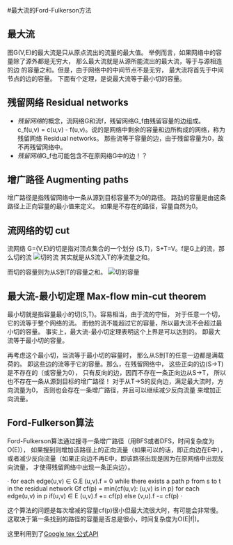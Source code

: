 #最大流的Ford-Fulkerson方法
## 最大流
图G(V,E)的最大流是只从原点流出的流量的最大值。
举例而言，如果网络中的容量除了源外都是无穷大，
那么最大流就是从源所能流出的最大流，等于与源相连的边
的容量之和。但是，由于网络中的中间节点不是无穷，
最大流将首先于中间节点的边的容量。
下面有个定理，是说最大流等于最小切的容量。


## 残留网络 Residual networks
* *残留网络*的概念，流网络G和流f，残留网络G_f由残留容量的边组成。
c_f(u,v) = c(u,v) - f(u,v)。说的是网络中剩余的容量和边所构成的网络，称为残留网络 Residual networks。
那些流等于容量的边，由于残留容量为0，故不再残留网络中。
* *残留网络*G_f也可能包含不在原网络G中的边！？
 
## 增广路径 Augmenting paths
增广路径是指残留网络中一条从源到目标容量不为0的路径。
路劲的容量是由这条路径上正向容量的最小值来定义。
如果是不存在的路径，容量自然为0。



## 流网络的切 cut
流网络 G=(V,E)的切是指对顶点集合的一个划分 (S,T)，S+T=V。f是G上的流，那么切的流
![切的流](http://chart.apis.google.com/chart?cht=tx&chl=f(S%2CT)%20%3D%20%5Csum_%7Bu%20%5Cin%20S%7D%20%5Csum_%7Bv%20%5Cin%20T%7D%20f(u%2Cv)%20-%20%20%5Csum_%7Bu%20%5Cin%20S%7D%20%5Csum_%7Bv%20%5Cin%20T%7D%20f(v%2Cu))
其实就是从S流入T的净流量之和。

而切的容量则为从S到T的容量之和。
![切的容量](http://chart.apis.google.com/chart?cht=tx&chl=c(S%2CT)%20%3D%20%5Csum_%7Bu%20%5Cin%20S%7D%20%5Csum_%7Bv%20%5Cin%20T%7D%20c(u%2Cv)%20)

## 最大流-最小切定理 Max-flow min-cut theorem
最小切就是指容量最小的切(S,T)。容易相当，由于流的守恒，
对于任意一个切，它的流等于整个网络的流。
而他的流不能超过它的容量，所以最大流不会超过最小切的容量。
事实上，最大流-最小切定理表明这个上界是可以达到的。
即最大流等于最小切的容量。

再考虑这个最小切，当流等于最小切的容量时，
那么从S到T的任意一边都是满载荷的。
即这些边的流等于它的容量。那么，在残留网络中，
这些正向的边(S->T)是不存在的（或容量为0），
只有反向的边，因而不存在一条正向边从S->T，
所以也不存在一条从源到目标的增广路径！
对于从T->S的反向边，满足最大流时，方向流量为0，
否则也会存在一条增广路径，并且可以继续减少反向流量
来增加正向流量。

## Ford-Fulkerson算法
Ford-Fulkerson算法通过搜寻一条增广路径（用BFS或者DFS，时间复杂度为O(E)），
如果搜到则增加该路径上的正向流量（如果可以的话，即正向边在E中），
或者减少反向流量（如果正向边不再E中，即该路径出现是因为在原网络中出现反向流量，
才使得残留网络中出现一条正向边）。

·
for each edge(u,v) ∈ G.E
	(u,v).f = 0
while there exists a path p from s to t in the residual network Gf
	cf(p) = min{cf(u,v): (u,v) is in p}
	for each edge(u,v) in p
		if(u,v) ∈ E
			(u,v).f += cf(p)
		else
			(v,u).f -= cf(p)
·

这个算法的问题是每次增减的容量cf(p)很小但最大流很大时，有可能会非常慢。
这取决于第一条找到的路径的容量是否总是很小，时间复杂度为O(E|f|)。

这里利用到了[Google tex 公式API](http://chart.apis.google.com/chart?cht=tx&chl=\Pi)